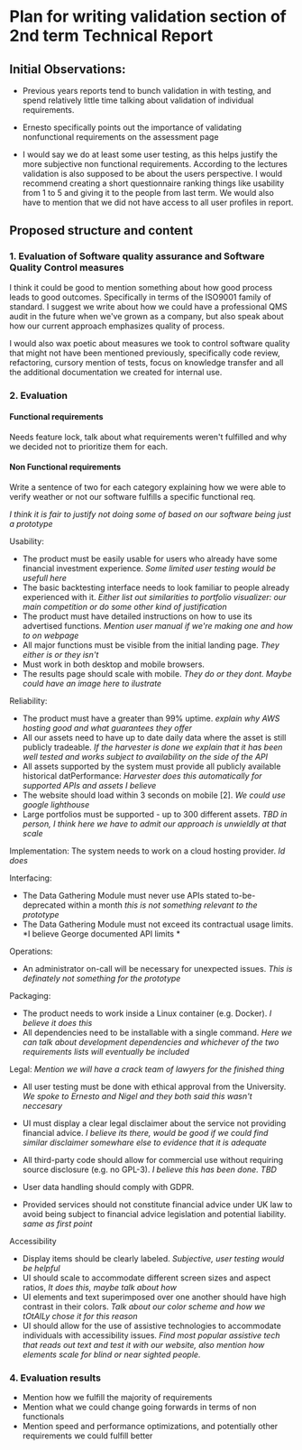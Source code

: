 # Plan for writing validation section of 2nd term Technical Report


## Initial Observations:
- Previous years reports tend to bunch validation in with testing, and spend relatively
little time talking about validation of individual requirements.
- Ernesto specifically points out the importance of validating nonfunctional requirements
on the assessment page

- I would say we do at least some user testing, as this helps justify the more subjective  non functional requirements. According to the lectures validation is also supposed to be about the users perspective. I would recommend creating a short questionnaire ranking things like usability from 1 to 5 and giving it to the people from last term. We would
also have to mention that we did not have access to all user profiles in report.

## Proposed structure and content

### 1. Evaluation of Software quality assurance and Software Quality Control measures
I think it could be good to mention something about how good process leads to
good outcomes. Specifically in terms of the ISO9001 family of standard. I suggest
we write about how we could have a professional QMS audit in the future when we've grown as a company, but also speak about how our current approach emphasizes quality of process.

I would also wax poetic about measures we took to control software quality
that might not have been mentioned previously, specifically code review, refactoring,
cursory mention of tests, focus on knowledge transfer and all the additional documentation
we created for internal use.

### 2. Evaluation
#### Functional requirements
Needs feature lock, talk about what requirements weren't fulfilled and why we
decided not to prioritize them for each.

#### Non Functional requirements
Write a sentence of two for each category explaining how we were able to
verify weather or not our software fulfills a specific functional req.

*I think it is fair to justify not doing some of based on our software being just a prototype*

Usability:
- The product must be easily usable for users who already have some financial investment experience.
*Some limited user testing would be usefull here*
- The basic backtesting interface needs to look familiar to people already experienced with it.
*Either list out similarities to portfolio visualizer: our main competition or do some other kind of justification*
- The product must have detailed instructions on how to use its advertised functions.
*Mention user manual if we're making one and how to on webpage*
- All major functions must be visible from the initial landing page.
*They either is or they isn't*
- Must work in both desktop and mobile browsers.
- The results page should scale with mobile.
*They do or they dont. Maybe could have an image here to ilustrate*

Reliability:
- The product must have a greater than 99\% uptime.
*explain why AWS hosting good and what guarantees they offer*
- All our assets need to have up to date daily data where the asset is still publicly tradeable.
*If the harvester is done we explain that it has been well tested and works subject
to availability on the side of the API*
- All assets supported by the system must provide all publicly available historical datPerformance:
*Harvester does this automatically for supported APIs and assets I believe*
- The website should load within 3 seconds on mobile [2].
*We could use google lighthouse*
- Large portfolios must be supported - up to 300 different assets.
*TBD in person, I think here we have to admit our approach is unwieldly at that scale*

Implementation:
The system needs to work on a cloud hosting provider.
*Id does*

Interfacing:
- The Data Gathering Module must never use APIs stated to-be-deprecated within a month
*this is not something relevant to the prototype*
- The Data Gathering Module must not exceed its contractual usage limits.
*I believe George documented API limits *

Operations:
- An administrator on-call will be necessary for unexpected issues.
*This is definately not something for the prototype*

Packaging:
- The product needs to work inside a Linux container (e.g. Docker).
*I believe it does this*
- All dependencies need to be installable with a single command.
*Here we can talk about development dependencies and whichever of the two requirements lists will eventually be included*

Legal:
*Mention we will have a crack team of lawyers for the finished thing*
- All user testing must be done with ethical approval from the University.
*We spoke to Ernesto and Nigel and they both said this wasn't neccesary*
- UI must display a clear legal disclaimer about the service not providing financial advice.
*I believe its there, would be good if we could find similar disclaimer somewhare else to
evidence that it is adequate*
- All third-party code should allow for commercial use without requiring source disclosure (e.g. no GPL-3).
*I believe this has been done. TBD*
- User data handling should comply with GDPR.

- Provided services should not constitute financial advice under UK law to avoid being subject to financial advice legislation and potential liability.
*same as first point*

Accessibility
- Display items should be clearly labeled.
*Subjective, user testing would be helpful*
- UI should scale to accommodate different screen sizes and aspect ratios,
*It does this, maybe talk about how*
- UI elements and text superimposed over one another should have high contrast in their colors.
*Talk about our color scheme and how we tOtAlLy chose it for this reason*
- UI should allow for the use of assistive technologies to accommodate individuals with accessibility issues.
*Find most popular assistive tech that reads out text and test it with our website,
also mention how elements scale for blind or near sighted people.*

### 4. Evaluation results
- Mention how we fulfill the majority of requirements
- Mention what we could change going forwards in terms of non functionals
- Mention speed and performance optimizations, and potentially other requirements
we could fulfill better
